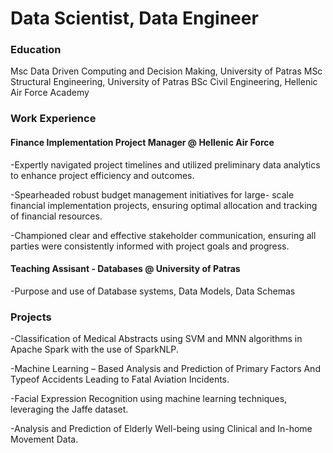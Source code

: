 # Data Scientist, Data Engineer

### Education
Msc Data Driven Computing and Decision Making, University of Patras
MSc Structural Engineering, University of Patras
BSc Civil Engineering, Hellenic Air Force Academy

### Work Experience

#### Finance Implementation Project Manager @ Hellenic Air Force

-Expertly navigated project timelines and utilized preliminary
data analytics to enhance project efficiency and outcomes.

-Spearheaded robust budget management initiatives for large-
scale financial implementation projects, ensuring optimal
allocation and tracking of financial resources.

-Championed clear and effective stakeholder communication,
ensuring all parties were consistently informed with project goals
and progress.

#### Teaching Assisant - Databases @ University of Patras

-Purpose and use of Database systems, Data Models, Data
Schemas

### Projects

-Classification of Medical Abstracts using SVM and MNN
algorithms in Apache Spark with the use of SparkNLP.

-Machine Learning – Based Analysis and Prediction of Primary
Factors And Typeof Accidents Leading to Fatal Aviation
Incidents.

-Facial Expression Recognition using machine learning
techniques, leveraging the Jaffe dataset.

-Analysis and Prediction of Elderly Well-being using Clinical
and In-home Movement Data.
